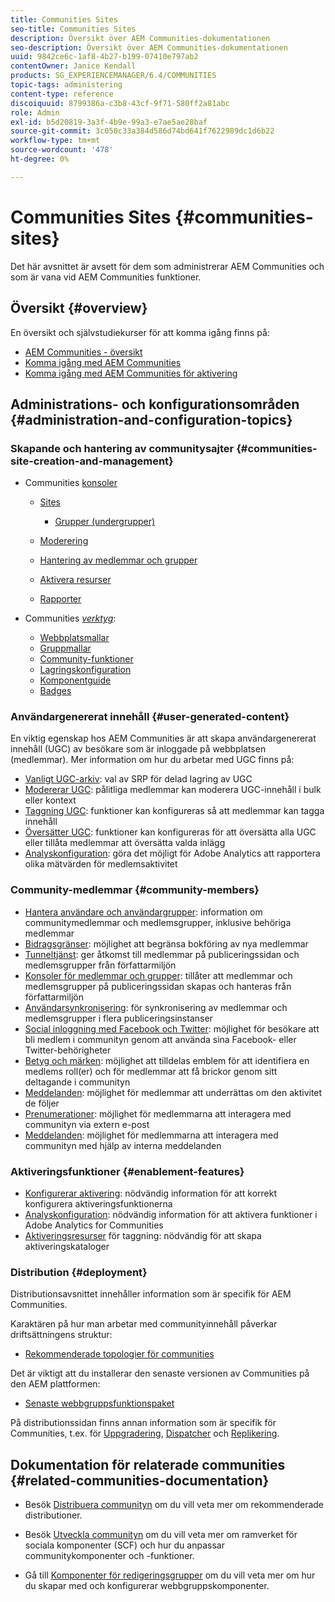```yaml
---
title: Communities Sites
seo-title: Communities Sites
description: Översikt över AEM Communities-dokumentationen
seo-description: Översikt över AEM Communities-dokumentationen
uuid: 9842ce6c-1af8-4b27-b199-07410e797ab2
contentOwner: Janice Kendall
products: SG_EXPERIENCEMANAGER/6.4/COMMUNITIES
topic-tags: administering
content-type: reference
discoiquuid: 8799386a-c3b8-43cf-9f71-580ff2a81abc
role: Admin
exl-id: b5d20819-3a3f-4b9e-99a3-e7ae5ae28baf
source-git-commit: 3c050c33a384d586d74bd641f7622989dc1d6b22
workflow-type: tm+mt
source-wordcount: '478'
ht-degree: 0%

---
```


# Communities Sites {#communities-sites}

Det här avsnittet är avsett för dem som administrerar AEM Communities och som är vana vid AEM Communities funktioner.

## Översikt {#overview}

En översikt och självstudiekurser för att komma igång finns på:

* [AEM Communities - översikt](overview.md)
* [Komma igång med AEM Communities](getting-started.md)
* [Komma igång med AEM Communities för aktivering](getting-started-enablement.md)

## Administrations- och konfigurationsområden {#administration-and-configuration-topics}

### Skapande och hantering av communitysajter {#communities-site-creation-and-management}

* Communities [konsoler](consoles.md)

   * [Sites](sites-console.md)

      * [Grupper (undergrupper)](groups.md)
   * [Moderering](moderation.md)
   * [Hantering av medlemmar och grupper](members.md)
   * [Aktivera resurser](resources.md)
   * [Rapporter](reports.md)


* Communities [*verktyg*](tools.md):

   * [Webbplatsmallar](sites.md)
   * [Gruppmallar](tools-groups.md)
   * [Community-funktioner](functions.md)
   * [Lagringskonfiguration](srp-config.md)
   * [Komponentguide](components-guide.md)
   * [Badges](badges.md)


### Användargenererat innehåll {#user-generated-content}

En viktig egenskap hos AEM Communities är att skapa användargenererat innehåll (UGC) av besökare som är inloggade på webbplatsen (medlemmar). Mer information om hur du arbetar med UGC finns på:

* [Vanligt UGC-arkiv](working-with-srp.md): val av SRP för delad lagring av UGC
* [Modererar UGC](moderate-ugc.md): pålitliga medlemmar kan moderera UGC-innehåll i bulk eller kontext
* [Taggning UGC](tag-ugc.md): funktioner kan konfigureras så att medlemmar kan tagga innehåll
* [Översätter UGC](translate-ugc.md): funktioner kan konfigureras för att översätta alla UGC eller tillåta medlemmar att översätta valda inlägg
* [Analyskonfiguration](analytics.md): göra det möjligt för Adobe Analytics att rapportera olika mätvärden för medlemsaktivitet

### Community-medlemmar {#community-members}

* [Hantera användare och användargrupper](users.md): information om communitymedlemmar och medlemsgrupper, inklusive behöriga medlemmar
* [Bidragsgränser](limits.md): möjlighet att begränsa bokföring av nya medlemmar
* [Tunneltjänst](deploy-communities.md#tunnel-service-on-author): ger åtkomst till medlemmar på publiceringssidan och medlemsgrupper från författarmiljön
* [Konsoler för medlemmar och grupper](members.md): tillåter att medlemmar och medlemsgrupper på publiceringssidan skapas och hanteras från författarmiljön
* [Användarsynkronisering](sync.md): för synkronisering av medlemmar och medlemsgrupper i flera publiceringsinstanser
* [Social inloggning med Facebook och Twitter](social-login.md): möjlighet för besökare att bli medlem i communityn genom att använda sina Facebook- eller Twitter-behörigheter
* [Betyg och märken](implementing-scoring.md): möjlighet att tilldelas emblem för att identifiera en medlems roll(er) och för medlemmar att få brickor genom sitt deltagande i communityn
* [Meddelanden](notifications.md): möjlighet för medlemmar att underrättas om den aktivitet de följer
* [Prenumerationer](subscriptions.md): möjlighet för medlemmarna att interagera med communityn via extern e-post
* [Meddelanden](messaging.md): möjlighet för medlemmarna att interagera med communityn med hjälp av interna meddelanden

### Aktiveringsfunktioner {#enablement-features}

* [Konfigurerar aktivering](enablement.md): nödvändig information för att korrekt konfigurera aktiveringsfunktionerna
* [Analyskonfiguration](analytics.md): nödvändig information för att aktivera funktioner i Adobe Analytics for Communities
* [Aktiveringsresurser](tag-resources.md) för taggning: nödvändig för att skapa aktiveringskataloger

### Distribution {#deployment}

Distributionsavsnittet innehåller information som är specifik för AEM Communities.

Karaktären på hur man arbetar med communityinnehåll påverkar driftsättningens struktur:

* [Rekommenderade topologier för communities](topologies.md)

Det är viktigt att du installerar den senaste versionen av Communities på den AEM plattformen:

* [Senaste webbgruppsfunktionspaket](deploy-communities.md#latestfeaturepack)

På distributionssidan finns annan information som är specifik för Communities, t.ex. för [Uppgradering](upgrade.md), [Dispatcher](dispatcher.md) och [Replikering](deploy-communities.md#replication-agents-on-author).

## Dokumentation för relaterade communities {#related-communities-documentation}

* Besök [Distribuera communityn](deploy-communities.md) om du vill veta mer om rekommenderade distributioner.

* Besök [Utveckla communityn](communities.md) om du vill veta mer om ramverket för sociala komponenter (SCF) och hur du anpassar communitykomponenter och -funktioner.

* Gå till [Komponenter för redigeringsgrupper](author-communities.md) om du vill veta mer om hur du skapar med och konfigurerar webbgruppskomponenter.
